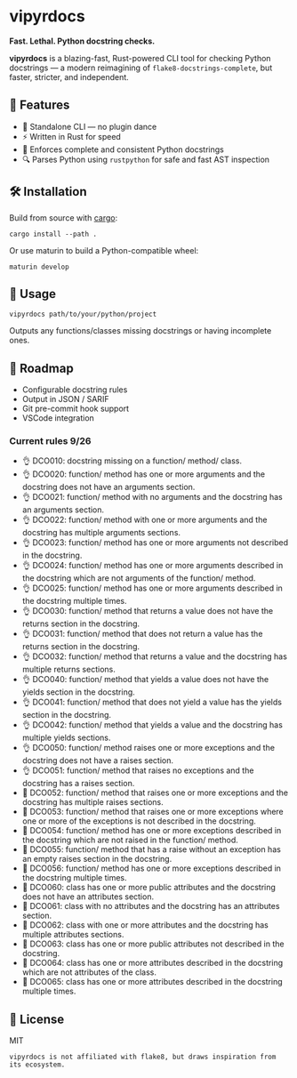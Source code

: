 # vipyrdocs

**Fast. Lethal. Python docstring checks.**

**vipyrdocs** is a blazing-fast, Rust-powered CLI tool for checking Python docstrings — a modern reimagining of `flake8-docstrings-complete`, but faster, stricter, and independent.

## 🚀 Features

- 🐍 Standalone CLI — no plugin dance
- ⚡ Written in Rust for speed
- 📖 Enforces complete and consistent Python docstrings
- 🔍 Parses Python using `rustpython` for safe and fast AST inspection

## 🛠️ Installation

Build from source with [cargo](https://www.rust-lang.org/tools/install):

```
cargo install --path .
```

Or use maturin to build a Python-compatible wheel:

```
maturin develop
```

## 🧪 Usage

```
vipyrdocs path/to/your/python/project
```

Outputs any functions/classes missing docstrings or having incomplete ones.

## 🔮 Roadmap

- Configurable docstring rules
- Output in JSON / SARIF
- Git pre-commit hook support
- VSCode integration

### Current rules 9/26

- 👌 DCO010: docstring missing on a function/ method/ class.
- 👌 DCO020: function/ method has one or more arguments and the docstring does not have an arguments section.
- 👌 DCO021: function/ method with no arguments and the docstring has an arguments section.
- 👌 DCO022: function/ method with one or more arguments and the docstring has multiple arguments sections.
- 👌 DCO023: function/ method has one or more arguments not described in the docstring.
- 👌 DCO024: function/ method has one or more arguments described in the docstring which are not arguments of the function/ method.
- 👌 DCO025: function/ method has one or more arguments described in the docstring multiple times.
- 👌 DCO030: function/ method that returns a value does not have the returns section in the docstring.
- 👌 DCO031: function/ method that does not return a value has the returns section in the docstring.
- 👌 DCO032: function/ method that returns a value and the docstring has multiple returns sections.
- 👌 DCO040: function/ method that yields a value does not have the yields section in the docstring.
- 👌 DCO041: function/ method that does not yield a value has the yields section in the docstring.
- 👌 DCO042: function/ method that yields a value and the docstring has multiple yields sections.
- 👌 DCO050: function/ method raises one or more exceptions and the docstring does not have a raises section.
- 👌 DCO051: function/ method that raises no exceptions and the docstring has a raises section.
- 🙅 DCO052: function/ method that raises one or more exceptions and the docstring has multiple raises sections.
- 🙅 DCO053: function/ method that raises one or more exceptions where one or more of the exceptions is not described in the docstring.
- 🙅 DCO054: function/ method has one or more exceptions described in the docstring which are not raised in the function/ method.
- 🙅 DCO055: function/ method that has a raise without an exception has an empty raises section in the docstring.
- 🙅 DCO056: function/ method has one or more exceptions described in the docstring multiple times.
- 🙅 DCO060: class has one or more public attributes and the docstring does not have an attributes section.
- 🙅 DCO061: class with no attributes and the docstring has an attributes section.
- 🙅 DCO062: class with one or more attributes and the docstring has multiple attributes sections.
- 🙅 DCO063: class has one or more public attributes not described in the docstring.
- 🙅 DCO064: class has one or more attributes described in the docstring which are not attributes of the class.
- 🙅 DCO065: class has one or more attributes described in the docstring multiple times.

## 📜 License

MIT

`vipyrdocs is not affiliated with flake8, but draws inspiration from its ecosystem.`
